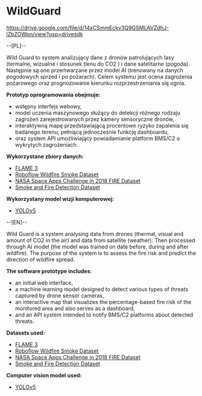 # WildGuard

https://drive.google.com/file/d/14xCSmmEckv3Q9GSMLAVZdhJ-lZbZOWpn/view?usp=drivesdk

--[PL]--

Wild Guard to system analizujący dane z dronów patrolujących lasy (termalne, wizualne i stosunek tlenu do CO2 ) i dane satelitarne (pogoda). Następnie są one przertwarzane przez model AI (trenowany na danych pogodowych sprzed i po pożarach). Celem systemu jest ocena zagrożenia pożarowego oraz prognozowanie kierunku rozprzestrzeniania się ognia.

**Prototyp oprogramowania obejmuje:**
- wstępny interfejs webowy,
- model uczenia maszynowego służący do detekcji różnego rodzaju zagrożeń zarejestrowanych przez kamery sensoryczne dronów,
- interaktywną mapę przedstawiającą procentowe ryzyko zapalenia się badanego terenu, pełniącą jednocześnie funkcję dashboardu,
- oraz system API umożliwiający powiadamianie platform BMS/C2 o wykrytych zagrożeniach.

**Wykorzystane zbiory danych:**
- [FLAME 3](https://www.kaggle.com/datasets/brycehopkins/flame-3-nadir-thermal-plot-subset)
- [Roboflow Wildfire Smoke Dataset](https://public.roboflow.com/object-detection/wildfire-smoke)
- [NASA Space Apps Challenge in 2018 FIRE Dataset](https://www.kaggle.com/datasets/phylake1337/fire-dataset)
- [Smoke and Fire Detection Dataset](https://www.kaggle.com/datasets/kutaykutlu/forest-fire)

**Wykorzystany model wizji komputerowej:**
- [YOLOv5](https://github.com/ultralytics/yolov5#)


--[EN]--

Wild Guard is a system analysing data from drones (thermal, visual and amount of CO2 in the air) and data from satellite (weather). Then processed through AI model (the model was trained on date before, during and after wildfire). The purpose of the system is
to assess the fire risk and predict the direction of wildfire spread.

**The software prototype includes**:
- an initial web interface,
- a machine learning model designed to detect various types of threats captured by drone sensor cameras,
- an interactive map that visualizes the percentage-based fire risk of the monitored area and also serves as a dashboard,
- and an API system intended to notify BMS/C2 platforms about detected threats.

**Datasets used:**
- [FLAME 3](https://www.kaggle.com/datasets/brycehopkins/flame-3-nadir-thermal-plot-subset)  
- [Roboflow Wildfire Smoke Dataset](https://public.roboflow.com/object-detection/wildfire-smoke)  
- [NASA Space Apps Challenge in 2018 FIRE Dataset](https://www.kaggle.com/datasets/phylake1337/fire-dataset)  
- [Smoke and Fire Detection Dataset](https://www.kaggle.com/datasets/kutaykutlu/forest-fire)  

**Computer vision model used:**
- [YOLOv5](https://github.com/ultralytics/yolov5#)
